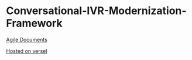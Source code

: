 # Conversational-IVR-Modernization-Framework

[Agile Documents](https://docs.google.com/spreadsheets/d/18HXZIsQn9ZBEV3ul3sBsT7wJyxIOnSc3HJbwQZ5H-ug/edit?usp=sharing)


[Hosted on versel](https://conversational-ivr-modernization-fr.vercel.app/)
